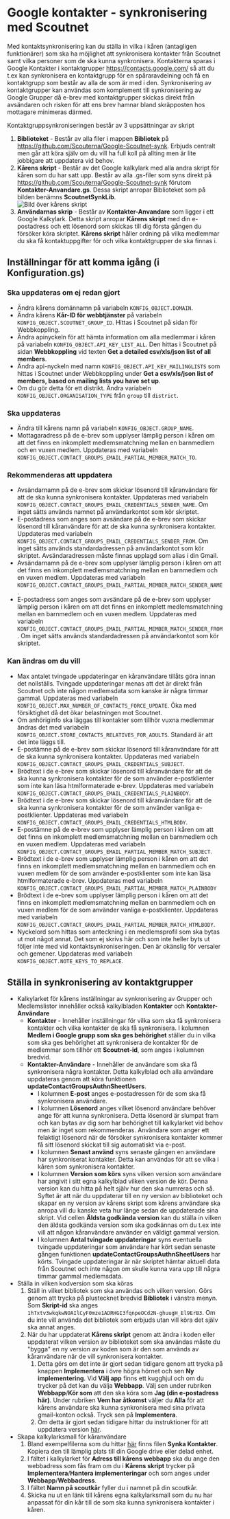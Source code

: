 # Google kontakter - synkronisering med Scoutnet
Med kontaktsynkronisering kan du ställa in vilka i kåren (antagligen funktionärer) som ska ha möjlighet att synkronisera kontakter från Scoutnet samt vilka personer som de ska kunna synkronisera. Kontakterna sparas i Google Kontakter i kontaktgrupper https://contacts.google.com/ så att du t.ex kan synkronisera en kontaktgrupp för en spåraravdelning och få en kontaktgrupp som består av alla de som är med i den. Synkronisering av kontaktgrupper kan användas som komplement till synkronisering av Google Grupper då e-brev med kontaktgrupper skickas direkt från avsändaren och risken för att ens brev hamnar bland skräpposten hos mottagare minimeras därmed.

Kontaktgruppsynkroniseringen består av 3 uppsättningar av skript
1. **Biblioteket** - Består av alla filer i mappen **Bibliotek** på https://github.com/Scouterna/Google-Scoutnet-synk. Erbjuds centralt men går att köra själv om du vill ha full koll på allting men är lite jobbigare att uppdatera vid behov.
1. **Kårens skript** - Består av det Google kalkylark med alla andra skript för kåren som du har satt upp. Består av alla .gs-filer som syns direkt på https://github.com/Scouterna/Google-Scoutnet-synk förutom **Kontakter-Anvandare.gs**.
Dessa skript anropar Biblioteket som på bilden benämns **ScoutnetSynkLib**.
<br/>![Bild över kårens skript](https://raw.githubusercontent.com/wiki/Scouterna/Google-Scoutnet-synk/Kårens-skript.PNG)
1. **Användarnas skrip** - Består av **Kontakter-Anvandare** som ligger i ett Google Kalkylark. Detta skript anropar **Kårens skript** med din e-postadress och ett lösenord som skickas till dig första gången du försöker köra skriptet. **Kårens skript** håller ordning på vilka medlemmar du ska få kontaktuppgifter för och vilka kontaktgrupper de ska finnas i.

## Inställningar för att komma igång (i Konfiguration.gs)

### Ska uppdateras om ej redan gjort
- Ändra kårens domännamn på variabeln `KONFIG_OBJECT.DOMAIN`.
- Ändra kårens **Kår-ID för webbtjänster** på variabeln `KONFIG_OBJECT.SCOUTNET_GROUP_ID`. Hittas i Scoutnet på sidan för
  Webbkoppling.
- Ändra apinyckeln för att hämta information om alla medlemmar i kåren på variabeln `KONFIG_OBJECT.API_KEY_LIST_ALL`. Den hittas i Scoutnet på sidan **Webbkoppling** vid texten **Get a detailed csv/xls/json list of all members**.
- Ändra api-nyckeln med namn `KONFIG_OBJECT.API_KEY_MAILINGLISTS` som hittas i Scoutnet under
  Webbkoppling under **Get a csv/xls/json list of members, based on mailing lists you have set up**.
- Om du gör detta för ett distrikt. Ändra variabeln `KONFIG_OBJECT.ORGANISATION_TYPE` från `group` till `district`.

### Ska uppdateras
- Ändra till kårens namn på variabeln `KONFIG_OBJECT.GROUP_NAME`.
- Mottagaradress på de e-brev som upplyser lämplig person i kåren om att det finns en inkomplett medlemsmatchning mellan en barnmedlem och en vuxen medlem. Uppdateras med variabeln `KONFIG_OBJECT.CONTACT_GROUPS_EMAIL_PARTIAL_MEMBER_MATCH_TO`.

### Rekommenderas att uppdatera
- Avsändarnamn på de e-brev som skickar lösenord till kåranvändare för att de ska kunna synkronisera kontakter. Uppdateras med variabeln `KONFIG_OBJECT.CONTACT_GROUPS_EMAIL_CREDENTIALS_SENDER_NAME`. Om inget sätts används namnet på användarkontot som kör skriptet.
- E-postadress som anges som avsändare på de e-brev som skickar lösenord till kåranvändare för att de ska kunna synkronisera kontakter. Uppdateras med variabeln `KONFIG_OBJECT.CONTACT_GROUPS_EMAIL_CREDENTIALS_SENDER_FROM`. Om inget sätts används standardadressen på användarkontot som kör skriptet. Avsändaradressen måste finnas upplagd som alias i din Gmail.
- Avsändarnamn på de e-brev som upplyser lämplig person i kåren om att det finns en inkomplett medlemsmatchning mellan en barnmedlem och en vuxen medlem. Uppdateras med variabeln `KONFIG_OBJECT.CONTACT_GROUPS_EMAIL_PARTIAL_MEMBER_MATCH_SENDER_NAME`.
- E-postadress som anges som avsändare på de e-brev som upplyser lämplig person i kåren om att det finns en inkomplett medlemsmatchning mellan en barnmedlem och en vuxen medlem. Uppdateras med variabeln `KONFIG_OBJECT.CONTACT_GROUPS_EMAIL_PARTIAL_MEMBER_MATCH_SENDER_FROM`. Om inget sätts används standardadressen på användarkontot som kör skriptet.

### Kan ändras om du vill  
- Max antalet tvingade uppdateringar en kåranvändare tillåts göra innan det nollställs. Tvingade uppdateringar menas att det är direkt från Scoutnet och inte någon medlemsdata som kanske är några timmar gammal. Uppdateras med variabeln `KONFIG_OBJECT.MAX_NUMBER_OF_CONTACTS_FORCE_UPDATE`. Öka med försiktighet då det ökar belastningen mot Scoutnet.
- Om anhöriginfo ska läggas till kontakter som tillhör vuxna medlemmar ändras det med variabeln `KONFIG_OBJECT.STORE_CONTACTS_RELATIVES_FOR_ADULTS`. Standard är att det inte läggs till.
- E-postämne på de e-brev som skickar lösenord till kåranvändare för att de ska kunna synkronisera kontakter. Uppdateras med variabeln `KONFIG_OBJECT.CONTACT_GROUPS_EMAIL_CREDENTIALS_SUBJECT`.
- Brödtext i de e-brev som skickar lösenord till kåranvändare för att de ska kunna synkronisera kontakter för de som använder e-postklienter som inte kan läsa htmlformaterade e-brev. Uppdateras med variabeln `KONFIG_OBJECT.CONTACT_GROUPS_EMAIL_CREDENTIALS_PLAINBODY`.
- Brödtext i de e-brev som skickar lösenord till kåranvändare för att de ska kunna synkronisera kontakter för de som använder vanliga e-postklienter. Uppdateras med variabeln `KONFIG_OBJECT.CONTACT_GROUPS_EMAIL_CREDENTIALS_HTMLBODY`.
- E-postämne på de e-brev som upplyser lämplig person i kåren om att det finns en inkomplett medlemsmatchning mellan en barnmedlem och en vuxen medlem. Uppdateras med variabeln `KONFIG_OBJECT.CONTACT_GROUPS_EMAIL_PARTIAL_MEMBER_MATCH_SUBJECT`.
- Brödtext i de e-brev som upplyser lämplig person i kåren om att det finns en inkomplett medlemsmatchning mellan en barnmedlem och en vuxen medlem för de som använder e-postklienter som inte kan läsa htmlformaterade e-brev. Uppdateras med variabeln `KONFIG_OBJECT.CONTACT_GROUPS_EMAIL_PARTIAL_MEMBER_MATCH_PLAINBODY`
- Brödtext i de e-brev som upplyser lämplig person i kåren om att det finns en inkomplett medlemsmatchning mellan en barnmedlem och en vuxen medlem för de som använder vanliga e-postklienter. Uppdateras med variabeln `KONFIG_OBJECT.CONTACT_GROUPS_EMAIL_PARTIAL_MEMBER_MATCH_HTMLBODY`.
- Nyckelord som hittas som anteckning i en medlemsprofil som ska bytas ut mot något annat. Det som ej skrivs här och som inte heller byts ut följer inte med vid kontaktsynkroniseringen. Den är okänslig för versaler och gemener. Uppdateras med variabeln `KONFIG_OBJECT.NOTE_KEYS_TO_REPLACE`.

## Ställa in synkronisering av kontaktgrupper
- Kalkylarket för kårens inställningar av synkronisering av Grupper och Medlemslistor innehåller också kalkylbladen **Kontakter** och **Kontakter-Användare**
    - **Kontakter** - Innehåller inställningar för vilka som ska få synkronisera kontakter och vilka kontakter de ska få synkronisera. I kolumnen **Medlem i Google grupp som ska ges behörighet** ställer du in vilka som ska ges behörighet att synkronisera de kontakter för de medlemmar som tillhör ett **Scoutnet-id**, som anges i kolumnen bredvid.
    - **Kontakter-Användare** - Innehåller de användare som ska få synkronisera några kontakter. Detta kalkylblad och alla användare uppdateras genom att köra funktionen **updateContactGroupsAuthnSheetUsers**.
      - I kolumnen **E-post** anges e-postadressen för de som ska få synkronisera användare.
      - I kolumnen **Lösenord** anges vilket lösenord användare behöver ange för att kunna synkronisera. Detta lösenord är slumpat fram och kan bytas av dig som har behörighet till kalkylarket vid behov men är inget som rekommenderas. Användare som anger ett felaktigt lösenord när de försöker synkronisera kontakter kommer få sitt lösenord skickat till sig automatiskt via e-post.
      - I kolumnen **Senast använd** syns senaste gången en användare har synkroniserat kontakter. Detta kan användas för att se vilka i kåren som synkronisera kontakter.
      - I kolumnen **Version som körs** syns vilken version som användare har angivit i sitt egna kalkylblad vilken version de kör. Denna version kan du hitta på helt själv hur den ska numreras och så. Syftet är att när du uppdaterar till en ny version av biblioteket och skapar en ny version av kårens skript som kårens användare ska anropa vill du kanske veta hur länge sedan de uppdaterade sina skript. Vid cellen **Äldsta godkända version** kan du ställa in vilken den äldsta godkända version som ska godkännas om du t.ex inte vill att någon kåranvändare använder en väldigt gammal version.
      - I kolumnen **Antal tvingade uppdateringar** syns eventuella tvingade uppdateringar som användare har kört sedan senaste gången funktionen **updateContactGroupsAuthnSheetUsers** har körts. Tvingade uppdateringar är när skriptet hämtar aktuell data från Scoutnet och inte någon om skulle kunna vara upp till några timmar gammal medlemsdata.
- Ställa in vilken kodversion som ska köras
  1. Ställ in vilket bibliotek som ska användas och vilken version. Görs genom att trycka på plustecknet bredvid **Bibliotek** i vänstra menyn. Som **Skript-id** ska anges `1hTxtv3wkqkwNOAIlCyF0mze1ADRHGI3fqnpeOCd2N-ghuugH_El9ErB3`. Om du inte vill använda det bibliotek som erbjuds utan vill köra det själv ska annat anges.
  1. När du har uppdaterat **Kårens skript** genom att ändra i koden eller uppdaterat vilken version av biblioteket som ska användas måste du "bygga" en ny version av koden som är den som används av kåranvändare när de vill synkronisera kontakter.
     1. Detta görs om det inte är gjort sedan tidigare genom att trycka på knappen **Implementera** i övre högra hörnet och sen **Ny implementering**. Vid **Välj app** finns ett kugghjul och om du trycker på det kan du välja **Webbapp**. Välj sen under rubriken **Webbapp**/**Kör som** att den ska köra som **Jag (din e-postadress här)**. Under rubriken **Vem har åtkomst** väljer du **Alla** för att kårens användare ska kunna synkronisera med sina privata gmail-konton också. Tryck sen på **Implementera**.
     2. Om detta är gjort sedan tidigare hittar du instruktioner för att uppdatera version [här](./Uppdatera-version). 
- Skapa kalkylarksmall för kåranvändare
  1. Bland exempelfilerna som du hittar [här](https://drive.google.com/drive/folders/1CUOeA3lrU9I6DUmeej8m2ykH9LsNCfvZKopiera) finns filen **Synka Kontakter**. Kopiera den till lämplig plats till din Google drive eller delad enhet.
  1. I fältet i kalkylarket för **Adress till kårens webbapp** ska du ange den webbadress som fås fram om du i **Kårens skript** trycker på **Implementera**/**Hantera implementeringar** och som anges under **Webbapp**/**Webbadress**.
  1. I fältet **Namn på scoutkår** fyller du i namnet på din scoutkår.
  1. Skicka nu ut en länk till kårens egna kalkylarksmall som du nu har anpassat för din kår till de som ska kunna synkronisera kontakter i kåren.
